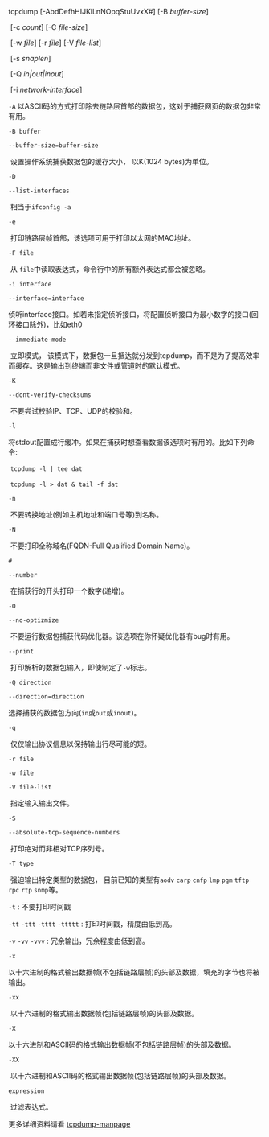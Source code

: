 tcpdump    \[-AbdDefhHIJKlLnNOpqStuUvxX#]   \[-B *buffer-size*]

​	\[-c *count*]  \[-C *file-size*]

​	\[-w *file*] \[-r *file*] \[-V *file-list*]

​	\[-s *snaplen*]

​	[-Q *in|out|inout*]

​	[-i *network-interface*]

`-A`  以ASCII码的方式打印除去链路层首部的数据包，这对于捕获网页的数据包非常有用。

`-B buffer`

`--buffer-size=buffer-size`

​	设置操作系统捕获数据包的缓存大小， 以K(1024 bytes)为单位。

`-D`

`--list-interfaces`

​	相当于`ifconfig -a`

`-e`

​	打印链路层帧首部，该选项可用于打印以太网的MAC地址。

`-F file`

​	从 `file`中读取表达式，命令行中的所有额外表达式都会被忽略。

`-i interface`

`--interface=interface`

​	侦听interface接口。如若未指定侦听接口，将配置侦听接口为最小数字的接口(回环接口除外)，比如eth0

`--immediate-mode`

​	立即模式， 该模式下，数据包一旦抵达就分发到tcpdump，而不是为了提高效率而缓存。这是输出到终端而非文件或管道时的默认模式。

`-K`

`--dont-verify-checksums`

​	不要尝试校验IP、TCP、UDP的校验和。

`-l`

​	将stdout配置成行缓冲。如果在捕获时想查看数据该选项时有用的。比如下列命令: 

​	`tcpdump -l | tee dat`

​	`tcpdump -l > dat & tail -f dat`

`-n`

​	不要转换地址(例如主机地址和端口号等)到名称。

`-N`

​	不要打印全称域名(FQDN-Full Qualified Domain Name)。

`#`

`--number`

​	在捕获行的开头打印一个数字(递增)。

`-O`

`--no-optizmize`

​	不要运行数据包捕获代码优化器。该选项在你怀疑优化器有bug时有用。

`--print`

​	打印解析的数据包输入，即使制定了`-w`标志。

`-Q direction`

`--direction=direction`

​	选择捕获的数据包方向(`in`或`out`或`inout`)。

`-q`

​	仅仅输出协议信息以保持输出行尽可能的短。

`-r file`

`-w file`

`-V file-list`

​	指定输入输出文件。

`-S`

`--absolute-tcp-sequence-numbers`

​	打印绝对而非相对TCP序列号。

`-T type`

​	强迫输出特定类型的数据包， 目前已知的类型有`aodv` `carp` `cnfp` `lmp` `pgm` `tftp` `rpc` `rtp`  `snmp`等。

`-t`  :  不要打印时间戳

`-tt` `-ttt` `-tttt` `-ttttt`  : 打印时间戳，精度由低到高。

`-v` `-vv` `-vvv` : 冗余输出，冗余程度由低到高。

`-x`

​	以十六进制的格式输出数据帧(不包括链路层帧)的头部及数据，填充的字节也将被输出。

`-xx`

​	以十六进制的格式输出数据帧(包括链路层帧)的头部及数据。

`-X`

​	以十六进制和ASCII码的格式输出数据帧(不包括链路层帧)的头部及数据。

`-XX`

​	以十六进制和ASCII码的格式输出数据帧(包括链路层帧)的头部及数据。

`expression`

​	过滤表达式。

更多详细资料请看 [tcpdump-manpage](http://www.tcpdump.org/manpages/tcpdump.1.html)





